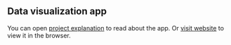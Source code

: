 ## Data visualization app

You can open [project explanation](https://serge-k-portfolio.netlify.app/data-visualization.html) to read about the app.
Or [visit website](https://data-visualization-app.netlify.app/) to view it in the browser.
